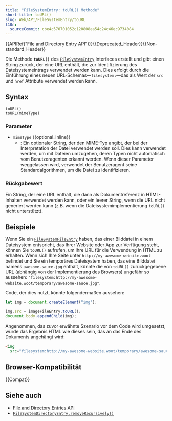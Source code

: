 ```yaml
---
title: "FileSystemEntry: toURL() Methode"
short-title: toURL()
slug: Web/API/FileSystemEntry/toURL
l10n:
  sourceCommit: cbe4c570701052c120808ea54c24c46ec9734084
---
```


{{APIRef("File and Directory Entry API")}}{{Deprecated_Header}}{{Non-standard_Header}}

Die Methode **`toURL()`** des [`FileSystemEntry`](/de/docs/Web/API/FileSystemEntry) Interfaces erstellt und gibt einen String zurück, der eine URL enthält, die zur Identifizierung des Dateisystemeintrags verwendet werden kann. Dies erfolgt durch die Einführung eines neuen URL-Schemas—`filesystem:`—das als Wert der `src` und `href` Attribute verwendet werden kann.

## Syntax

```js-nolint
toURL()
toURL(mimeType)
```

### Parameter

- `mimeType` {{optional_inline}}
  - : Ein optionaler String, der den MIME-Typ angibt, der bei der Interpretation der Datei verwendet werden soll. Dies kann verwendet werden, um mit Dateien umzugehen, deren Typen nicht automatisch vom Benutzeragenten erkannt werden. Wenn dieser Parameter weggelassen wird, verwendet der Benutzeragent seine Standardalgorithmen, um die Datei zu identifizieren.

### Rückgabewert

Ein String, der eine URL enthält, die dann als Dokumentreferenz in HTML-Inhalten verwendet werden kann, oder ein leerer String, wenn die URL nicht generiert werden kann (z.B. wenn die Dateisystemimplementierung `toURL()` nicht unterstützt).

## Beispiele

Wenn Sie ein [`FileSystemFileEntry`](/de/docs/Web/API/FileSystemFileEntry) haben, das einer Bilddatei in einem Dateisystem entspricht, das Ihrer Website oder App zur Verfügung steht, können Sie `toURL()` aufrufen, um ihre URL für die Verwendung in HTML zu erhalten. Wenn sich Ihre Seite unter `http://my-awesome-website.woot` befindet und Sie ein temporäres Dateisystem haben, das eine Bilddatei namens `awesome-sauce.jpg` enthält, könnte die von `toURL()` zurückgegebene URL (abhängig von der Implementierung des Browsers) ungefähr so aussehen: `"filesystem:http://my-awesome-website.woot/temporary/awesome-sauce.jpg"`.

Code, der dies nutzt, könnte folgendermaßen aussehen:

```js
let img = document.createElement("img");

img.src = imageFileEntry.toURL();
document.body.appendChild(img);
```

Angenommen, das zuvor erwähnte Szenario vor dem Code wird umgesetzt, würde das Ergebnis HTML wie dieses sein, das an das Ende des Dokuments angehängt wird:

```html
<img
  src="filesystem:http://my-awesome-website.woot/temporary/awesome-sauce.jpg" />
```

## Browser-Kompatibilität

{{Compat}}

## Siehe auch

- [File and Directory Entries API](/de/docs/Web/API/File_and_Directory_Entries_API)
- [`FileSystemDirectoryEntry.removeRecursively()`](/de/docs/Web/API/FileSystemDirectoryEntry/removeRecursively)
